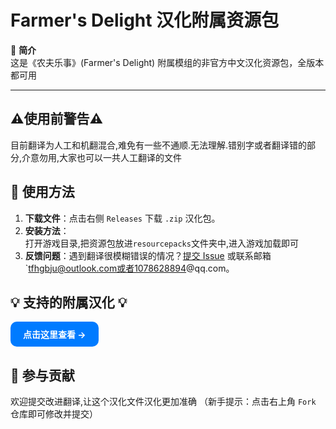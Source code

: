 # Farmer's Delight 汉化附属资源包

📖 **简介**  
这是《农夫乐事》(Farmer's Delight) 附属模组的非官方中文汉化资源包，全版本都可用

---
##  ⚠️使用前警告⚠️
目前翻译为人工和机翻混合,难免有一些不通顺.无法理解.错别字或者翻译错的部分,介意勿用,大家也可以一共人工翻译的文件

## 🚀 使用方法
1. **下载文件**：点击右侧 `Releases` 下载 `.zip` 汉化包。  
2. **安装方法**：  
   打开游戏目录,把资源包放进`resourcepacks`文件夹中,进入游戏加载即可
4. **反馈问题**：遇到翻译很模糊错误的情况？[提交 Issue](https://github.com/mexiaosqwq/farmers-delight-zh-addon/issues) 或联系邮箱 `tfhgbju@outlook.com或者1078628894@qq.com。
## 💡 支持的附属汉化 💡
<!-- 蓝色按钮 -->
   <a href="./doc" style="
       display: inline-block;
       padding: 10px 20px;
       background-color: #007bff;
       color: white;
       text-decoration: none;
       border-radius: 10px;
       font-weight: bold;
   ">
         点击这里查看 →
   </a>
   
   ##   🙌 **参与贡献**  
欢迎提交改进翻译,让这个汉化文件汉化更加准确
（新手提示：点击右上角 `Fork` 仓库即可修改并提交）
